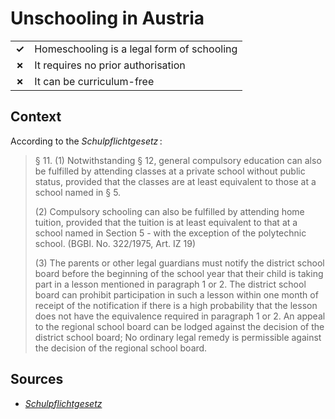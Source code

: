 # Unschooling in Austria
| | |
|-|-|
| __✓__ | Homeschooling is a legal form of schooling |
| __✗__ | It requires no prior authorisation |
| __✗__ | It can be curriculum-free |


## Context

According to the _Schulpflichtgesetz_ :

> 
> § 11. (1) Notwithstanding § 12, general compulsory education can also be fulfilled by attending classes at a private school without public status, provided that the classes are at least equivalent to those at a school named in § 5.
> 
> (2) Compulsory schooling can also be fulfilled by attending home tuition, provided that the tuition is at least equivalent to that at a school named in Section 5 - with the exception of the polytechnic school. (BGBl. No. 322/1975, Art. IZ 19)
> 
> (3) The parents or other legal guardians must notify the district school board before the beginning of the school year that their child is taking part in a lesson mentioned in paragraph 1 or 2. The district
> school board can prohibit participation in such a lesson within one month of receipt of the notification if there is a high probability that the lesson does not have the equivalence required in paragraph
> 1 or 2. An appeal to the regional school board can be lodged against the decision of the district school board; No ordinary legal remedy is permissible against the decision of the regional school board.

## Sources

* [_Schulpflichtgesetz_](https://www.ris.bka.gv.at/GeltendeFassung.wxe?Abfrage=Bundesnormen&Gesetzesnummer=10009576)
